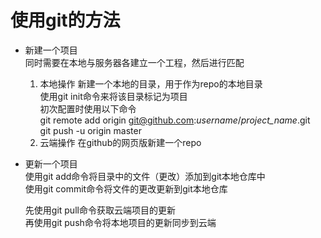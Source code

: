 # 使用git的方法

* 新建一个项目
  <br>同时需要在本地与服务器各建立一个工程，然后进行匹配
  1. 本地操作
    新建一个本地的目录，用于作为repo的本地目录<br>
    使用git init命令来将该目录标记为项目<br>
    初次配置时使用以下命令<br>
    git remote add origin git@github.com:<I>username</I>/<I>project_name</I>.git<br>
    git push -u origin master<br>
  2. 云端操作
    在github的网页版新建一个repo

* 更新一个项目
    <br>使用git add命令将目录中的文件（更改）添加到git本地仓库中<br>
    使用git commit命令将文件的更改更新到git本地仓库<br>

    先使用git pull命令获取云端项目的更新<br>
    再使用git push命令将本地项目的更新同步到云端<br>